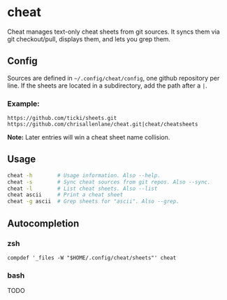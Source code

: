 # cheat #

Cheat manages text-only cheat sheets from git sources. It syncs them via git
checkout/pull, displays them, and lets you grep them.

## Config ##

Sources are defined in `~/.config/cheat/config`, one github repository per line.
If the sheets are located in a subdirectory, add the path after a `|`.

### Example: ###

```
https://github.com/ticki/sheets.git
https://github.com/chrisallenlane/cheat.git|cheat/cheatsheets
```

**Note:** Later entries will win a cheat sheet name collision.

## Usage ##

```sh
cheat -h        # Usage information. Also --help.
cheat -s        # Sync cheat sources from git repos. Also --sync.
cheat -l        # List cheat sheets. Also --list
cheat ascii     # Print a cheat sheet
cheat -g ascii  # Grep sheets for "ascii". Also --grep.
```

## Autocompletion ##

### zsh ###

```
compdef '_files -W "$HOME/.config/cheat/sheets"' cheat
```

### bash ###

TODO
